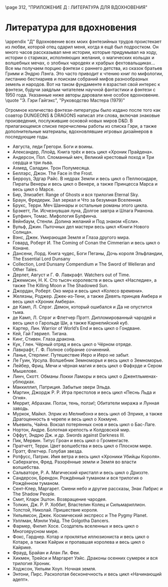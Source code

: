 \page 312, "ПРИЛОЖЕНИЕ Д : ЛИТЕРАТУРА ДЛЯ ВДОХНОВЕНИЯ"
# Литература для вдохновения
\appendix "Д"
Вдохновение всех моих фэнтезийных трудов проистекает из любви, которой отец одарил меня, когда я ещё был подростком. Он много часов рассказывал мне истории, которые придумывал на ходу, истории о стариках, исполняющих желания, о магических кольцах и волшебных мечах, о злобных чародеях и храбрых фехтовальщиках... Все мы получаем порцию фэнтези с раннего детства, из сказок братьев Гримм и Эндрю Лэнга. Это часто приводит к чтению книг по мифологии, листанию бестиариев и поискам собраний мифов разнообразных земель и народов. Вот на таком фундаменте я взрастил свой интерес к фэнтези, будучи заядлым читателем научной фантастики и фэнтези с 1950 года. Указанные ниже авторы даровали мне особое вдохновение.
\quote "Э. Гэри Гайгэкс", "Руководство Мастера (1979)"

Огромное количество фэнтези-литературы было издано после того как соавтор DUNGEONS & DRAGONS написал эти слова, включая знаковые произведения, послужившие основой новых миров D&D. В прилагающемся списке перечислены работы из списка Гэри, а также дополнительные материалы, вдохновлявшие игровых дизайнеров в последующие годы.

- Августа, леди Грегори. Боги и воины.
- Александер, Ллойд. Книга трёх и весь цикл «Хроник Прайдена».
- Андерсон, Пол. Сломанный меч, Великий крестовый поход и Три сердца и три льва.
- Ахмед, Саладин. Трон Полумесяца.
- Беллэрс, Джон. The Face in the Frost.
- Берроуз, Эдгар Райс. В недрах Земли и весь цикл о Пеллюсидаре, Пираты Венеры и весь цикл о Венере, а также Принцесса Марса и весь цикл о Марсе.
- Бир, Элизабет. Range of Ghosts и вся трилогия Eternal Sky.
- Браун, Фредерик. Зал зеркал и Что за безумная Вселенная.
- Брукс, Терри. Меч Шаннары и остальные романы этого цикла.
- Брэкетт, Ли. Исчезнувшая луна, Долгое завтра и Шпага Рианона.
- Булфинч, Томас. Мифология Булфинча.
- Вейнбаум, Стенли. Долина желаний и Под знаком «Если».
- Вульф, Джин. Пыточных дел мастери весь цикл «Книги Нового Солнца».
- Вэнс, Джек. Умирающая Земля и Глаза другого мира.
- Говард, Роберт И. The Coming of Conan the Cimmerian и весь цикл о Конане.
- Дансени, Лорд. Книга чудес, Боги Пеганы, Дочь короля Эльфландии, The Essential Lord Dunsany
- Collection, Lord Dunsany Compendium и The Sword of Welleran and Other Tales.
- Дерлет, Август и Г. Ф. Лавкрафт. Watchers out of Time.
- Джемисин, Н. К. Сто тысяч королевств и весь цикл «Наследие», а также The Killing Moon и The Shadowed Sun.
- Джордан, Роберт. Око мира и весь цикл «Колесо времени».
- Желязны, Роджер. Джек-из-Тени, а также Девять принцев Амбера и весь цикл «Хроник Амбера».
- де Камп, Л. Спрэг. Демон, который ошибался и Да не опустится тьма.
- де Камп, Л. Спрэг и Флетчер Прэтт. Дипломированный чародей и весь цикл о Гарольде Ши, а также Карнелийский куб.
- Картер, Лин. Warrior of World’s End и весь цикл о Гондване.
- Кей, Гай Гэвриел. Тигана.
- Кинг, Стивен. Глаза дракона.
- Кук, Глен. Чёрный отряд и весь цикл о Чёрном отряде.
- Лавкрафт, Г. Ф. Полное собрание сочинений.
- Ланье, Стерлинг. Путешествие Иеро и Иеро не забыт.
- Ле Гуин, Урсула. Волшебник Земноморья и весь цикл о Земноморье.
- Лейбер, Фриц. Мечи и чёрная магия и весь цикл о Фафхрде и Сером Мышелове.
- Линч, Скотт. Обманы Локки Ламоры и весь цикл о Джентльменах-ублюдках.
- Маккиллип, Патриция. Забытые звери Эльда.
- Мартин, Джордж Р. Р. Игра престолов и весь цикл «Песнь Льда и Огня».
- Меррит, Абрахам. Ползи, тень, ползи!; Обитатели миража и Лунная заводь.
- Муркок, Майкл. Элрик из Мелнибонэ и весь цикл об Элрике, а также Драгоценность в черепе и весь цикл о Хокмуне.
- Мьевиль, Чайна. Вокзал потерянных снов и весь цикл о Бас-Лаге.
- Нортон, Андре. Болотная крепость и Колдовской мир.
- Оффут, Эндрю Дж. и др. Swords against Darkness III.
- Пик, Мервин. Титус Гроан и весь цикл о Громенгасте.
- Пратчетт, Терри. Цвет волшебства и весь цикл о Плоском мире.
- Прэтт, Флетчер. Голубая звезда.
- Ротфусс, Патрик. Имя ветра и весь цикл «Хроники Убийцы Короля».
- Саберхаген, Фред. Разорённые земли и Земля во власти волшебства.
- Сальваторе, Р. А. Магический кристалл и весь цикл о Дриззте.
- Сандерсон, Брендон. Рождённый туманом и вся трилогия о Рождённом туманом.
- Сент-Клер, Маргарет. Смени небо и другие рассказы, Знак Лабрис и The Shadow People.
- Смит, Кларк Эштон. Возвращение чародея.
- Толкин, Дж. Р. Р. Хоббит, Властелин Колец и Сильмариллион.
- Толстой, Николай. Пришествие короля.
- Уильямсон, Джек. Космический экспресс и The Pygmy Planet.
- Уэллман, Мэнли Уэйд. The Golgotha Dancers.
- Фармер, Филип Хосе. Создатель вселенных и весь цикл о Многоярусном мире.
- Фокс, Гарднер. Котар и проклятье иллюзиониста и весь цикл о Котаре, а также Кайрик и пропавшая королева и весь цикл о Кайрике.
- Фрауд, Брайан и Алан Ли. Феи.
- Хикмен, Трейси и Маргарет Уэйс. Драконы осенних сумерек и вся трилогия Хроник.
- Ходжсон, Уильям Хоуп. Ночная земля.
- Энтони, Пирс. Расколотая бесконечность и весь цикл «Начинающий адепт».
